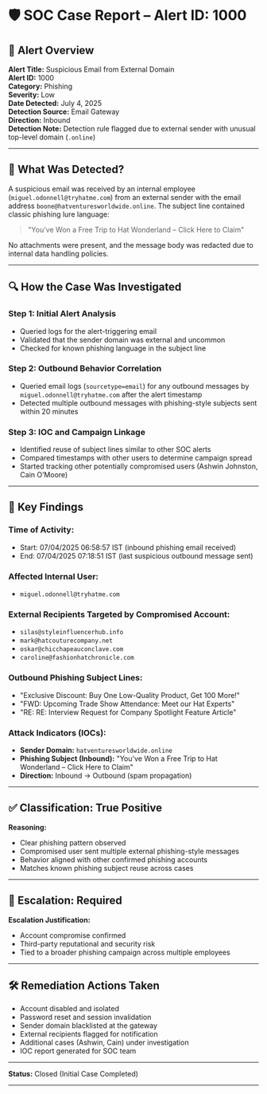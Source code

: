 # 🛡️ SOC Case Report – Alert ID: 1000

## 📌 Alert Overview

**Alert Title:** Suspicious Email from External Domain  
**Alert ID:** 1000  
**Category:** Phishing  
**Severity:** Low  
**Date Detected:** July 4, 2025  
**Detection Source:** Email Gateway  
**Direction:** Inbound  
**Detection Note:** Detection rule flagged due to external sender with unusual top-level domain (`.online`)

---

## 🧠 What Was Detected?

A suspicious email was received by an internal employee (`miguel.odonnell@tryhatme.com`) from an external sender with the email address `boone@hatventuresworldwide.online`. The subject line contained classic phishing lure language:

> "You've Won a Free Trip to Hat Wonderland – Click Here to Claim"

No attachments were present, and the message body was redacted due to internal data handling policies.

---

## 🔍 How the Case Was Investigated

### Step 1: Initial Alert Analysis
- Queried logs for the alert-triggering email
- Validated that the sender domain was external and uncommon
- Checked for known phishing language in the subject line

### Step 2: Outbound Behavior Correlation
- Queried email logs (`sourcetype=email`) for any outbound messages by `miguel.odonnell@tryhatme.com` after the alert timestamp
- Detected multiple outbound messages with phishing-style subjects sent within 20 minutes

### Step 3: IOC and Campaign Linkage
- Identified reuse of subject lines similar to other SOC alerts
- Compared timestamps with other users to determine campaign spread
- Started tracking other potentially compromised users (Ashwin Johnston, Cain O’Moore)

---

## 🔬 Key Findings

### Time of Activity:
- Start: 07/04/2025 06:58:57 IST (inbound phishing email received)
- End: 07/04/2025 07:18:51 IST (last suspicious outbound message sent)

### Affected Internal User:
- `miguel.odonnell@tryhatme.com`

### External Recipients Targeted by Compromised Account:
- `silas@styleinfluencerhub.info`
- `mark@hatcouturecompany.net`
- `oskar@chicchapeauconclave.com`
- `caroline@fashionhatchronicle.com`

### Outbound Phishing Subject Lines:
- "Exclusive Discount: Buy One Low-Quality Product, Get 100 More!"
- "FWD: Upcoming Trade Show Attendance: Meet our Hat Experts"
- "RE: RE: Interview Request for Company Spotlight Feature Article"

### Attack Indicators (IOCs):
- **Sender Domain:** `hatventuresworldwide.online`
- **Phishing Subject (Inbound):** "You've Won a Free Trip to Hat Wonderland – Click Here to Claim"
- **Direction:** Inbound → Outbound (spam propagation)

---

## ✅ Classification: True Positive

**Reasoning:**
- Clear phishing pattern observed
- Compromised user sent multiple external phishing-style messages
- Behavior aligned with other confirmed phishing accounts
- Matches known phishing subject reuse across cases

---

## 🚨 Escalation: Required

**Escalation Justification:**
- Account compromise confirmed
- Third-party reputational and security risk
- Tied to a broader phishing campaign across multiple employees

---

## 🛠️ Remediation Actions Taken

- Account disabled and isolated
- Password reset and session invalidation
- Sender domain blacklisted at the gateway
- External recipients flagged for notification
- Additional cases (Ashwin, Cain) under investigation
- IOC report generated for SOC team

---

**Status:** Closed (Initial Case Completed)  

---
